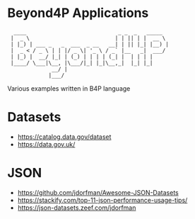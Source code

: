 #  Beyond4P Applications

```text
  ____                             _ _  _   _____  
 |  _ \                           | | || | |  __ \ 
 | |_) | ___ _   _  ___  _ __   __| | || |_| |__) |
 |  _ < / _ \ | | |/ _ \| '_ \ / _` |__   _|  ___/ 
 | |_) |  __/ |_| | (_) | | | | (_| |  | | | |     
 |____/ \___|\__, |\___/|_| |_|\__,_|  |_| |_|     
              __/ |                                
             |___/                                 
```

Various examples written in B4P language

# Datasets
* https://catalog.data.gov/dataset
* https://data.gov.uk/

# JSON
* https://github.com/jdorfman/Awesome-JSON-Datasets
* https://stackify.com/top-11-json-performance-usage-tips/
* https://json-datasets.zeef.com/jdorfman
